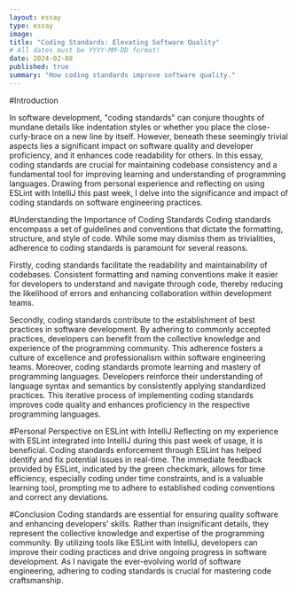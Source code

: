 ```yaml
---
layout: essay
type: essay
image: 
title: "Coding Standards: Elevating Software Quality"
# All dates must be YYYY-MM-DD format!
date: 2024-02-08
published: true
summary: "How coding standards improve software quality."
---
```


#Introduction

In software development, "coding standards" can conjure thoughts of mundane details like indentation styles or whether you place the close-curly-brace on a new line by itself. However, beneath these seemingly trivial aspects lies a significant impact on software quality and developer proficiency, and it enhances code readability for others. In this essay, coding standards are crucial for maintaining codebase consistency and a fundamental tool for improving learning and understanding of programming languages. Drawing from personal experience and reflecting on using ESLint with IntelliJ this past week, I delve into the significance and impact of coding standards on software engineering practices.

#Understanding the Importance of Coding Standards
Coding standards encompass a set of guidelines and conventions that dictate the formatting, structure, and style of code. While some may dismiss them as trivialities, adherence to coding standards is paramount for several reasons.

Firstly, coding standards facilitate the readability and maintainability of codebases. Consistent formatting and naming conventions make it easier for developers to understand and navigate through code, thereby reducing the likelihood of errors and enhancing collaboration within development teams.

Secondly, coding standards contribute to the establishment of best practices in software development. By adhering to commonly accepted practices, developers can benefit from the collective knowledge and experience of the programming community. This adherence fosters a culture of excellence and professionalism within software engineering teams. Moreover, coding standards promote learning and mastery of programming languages. Developers reinforce their understanding of language syntax and semantics by consistently applying standardized practices. This iterative process of implementing coding standards improves code quality and enhances proficiency in the respective programming languages.

#Personal Perspective on ESLint with IntelliJ
Reflecting on my experience with ESLint integrated into IntelliJ during this past week of usage, it is beneficial. Coding standards enforcement through ESLint has helped identify and fix potential issues in real-time. The immediate feedback provided by ESLint, indicated by the green checkmark, allows for time efficiency, especially coding under time constraints, and is a valuable learning tool, prompting me to adhere to established coding conventions and correct any deviations.

#Conclusion
Coding standards are essential for ensuring quality software and enhancing developers' skills. Rather than insignificant details, they represent the collective knowledge and expertise of the programming community. By utilizing tools like ESLint with IntelliJ, developers can improve their coding practices and drive ongoing progress in software development. As I navigate the ever-evolving world of software engineering, adhering to coding standards is crucial for mastering code craftsmanship.
